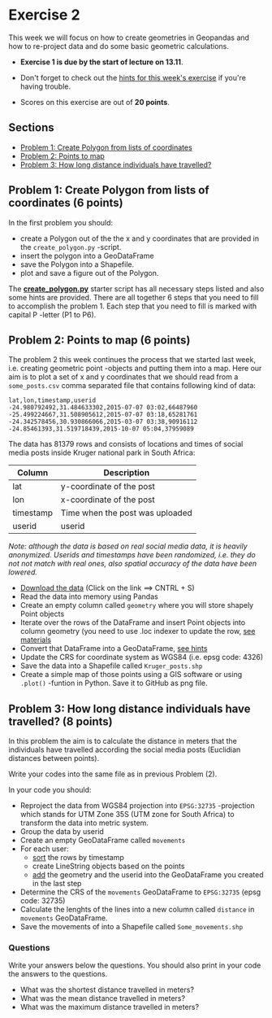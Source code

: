# Exercise 2

This week we will focus on how to create geometries in Geopandas and how to re-project data and do some basic
geometric calculations.

- **Exercise 1 is due by the start of lecture on 13.11**.

- Don't forget to check out the [hints for this week's exercise](https://automating-gis-processes.github.io/2017/lessons/L2/exercise-2-hints.html) if you're having trouble.

- Scores on this exercise are out of **20 points**.

## Sections

 - [Problem 1: Create Polygon from lists of coordinates](#problem-1-create-polygon-from-lists-of-coordinates)
 - [Problem 2: Points to map](#problem-2-points-to-map)
 - [Problem 3: How long distance individuals have travelled?](#problem-3-movements-of-individual-user)
  
## Problem 1: Create Polygon from lists of coordinates (6 points)

In the first problem you should: 
 - create a Polygon out of the the x and y coordinates that are provided in the `create_polygon.py` -script. 
 - insert the polygon into a GeoDataFrame 
 - save the Polygon into a Shapefile. 
 - plot and save a figure out of the Polygon. 
 
The [**create_polygon.py**](create_polygon.py) starter script has all necessary steps listed and also some hints are provided. There are all together 6 steps that you need to fill to accomplish
the problem 1. Each step that you need to fill is marked with capital P -letter (P1 to P6).  

## Problem 2: Points to map (6 points)
 
The problem 2 this week continues the process that we started last week, i.e. creating geometric point -objects and putting them into a map. 
Here our aim is to plot a set of x and y coordinates that we should read from a `some_posts.csv` comma separated file that contains following kind of data:
 
```
lat,lon,timestamp,userid
-24.980792492,31.484633302,2015-07-07 03:02,66487960
-25.499224667,31.508905612,2015-07-07 03:18,65281761
-24.342578456,30.930866066,2015-03-07 03:38,90916112
-24.85461393,31.519718439,2015-10-07 05:04,37959089
```

The data has 81379 rows and consists of locations and times of social media posts inside Kruger national park in South Africa:

| Column | Description |
|--------|-------------|
| lat | y-coordinate of the post |
| lon | x-coordinate of the post |
| timestamp | Time when the post was uploaded |
| userid | userid |

*Note: although the data is based on real social media data, it is heavily anonymized. Userids and timestamps have been randomized, i.e. they do not not match with real ones, 
also spatial accuracy of the data have been lowered.*

- [Download the data](https://raw.githubusercontent.com/AutoGIS-2017/Exercise-2/master/data/some_posts.csv?token=AGWdzhgsQbNFI3lk6a5GxrjguPnmuhwoks5YKVWrwA%3D%3D) (Click on the link ==> CNTRL + S)
- Read the data into memory using Pandas
- Create an empty column called `geometry` where you will store shapely Point objects
- Iterate over the rows of the DataFrame and insert Point objects into column geometry (you need to use .loc indexer to update the row, [see materials](https://automating-gis-processes.github.io/2017/docs/lessons/L2/geopandas-basics.html#creating-geometries-into-a-geodataframe)
- Convert that DataFrame into a GeoDataFrame, [see hints](https://automating-gis-processes.github.io/2017/lessons/L2/exercise-2-hints.html)
- Update the CRS for coordinate system as WGS84 (i.e. epsg code: 4326)
- Save the data into a Shapefile called `Kruger_posts.shp`
- Create a simple map of those points using a GIS software or using `.plot()` -funtion in Python. Save it to GitHub as png file.

## Problem 3: How long distance individuals have travelled? (8 points)

In this problem the aim is to calculate the distance in meters that the individuals have travelled according the social
media posts (Euclidian distances between points).

Write your codes into the same file as in previous Problem (2).

In your code you should:

 - Reproject the data from WGS84 projection into ``EPSG:32735`` -projection which stands for UTM Zone 35S (UTM zone for South Africa) to transform the data into metric system.
 - Group the data by userid
 - Create an empty GeoDataFrame called ``movements``
 - For each user: 
    - [sort](http://pandas.pydata.org/pandas-docs/stable/generated/pandas.DataFrame.sort_values.html) the rows by timestamp 
    - create LineString objects based on the points
    - [add](http://pandas.pydata.org/pandas-docs/stable/generated/pandas.DataFrame.append.html) the geometry and the userid into the GeoDataFrame you created in the last step
 - Determine the CRS of the ``movements`` GeoDataFrame to ``EPSG:32735`` (epsg code: 32735)
 - Calculate the lenghts of the lines into a new column called ``distance`` in ``movements`` GeoDataFrame.
 - Save the movements of into a Shapefile called ``Some_movements.shp``

### Questions

Write your answers below the questions. You should also print in your code the answers to the questions.

 - What was the shortest distance travelled in meters?
 - What was the mean distance travelled in meters?
 - What was the maximum distance travelled in meters?

 

